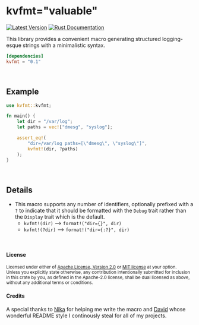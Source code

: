 kvfmt="valuable"
======================

[![Latest Version](https://img.shields.io/crates/v/kvfmt.svg)](https://crates.io/crates/kvfmt)
[![Rust Documentation](https://img.shields.io/badge/api-rustdoc-blue.svg)](https://docs.rs/kvfmt)

This library provides a convenient macro generating structured logging-esque strings with a minimalistic syntax.

```toml
[dependencies]
kvfmt = "0.1"
```

<br>

## Example

```rust
use kvfmt::kvfmt;

fn main() {
    let dir = "/var/log";
    let paths = vec!["dmesg", "syslog"];

    assert_eq!(
        "dir=/var/log paths=[\"dmesg\", \"syslog\"]",
        kvfmt!(dir, ?paths)
    );
}
```

<br>

## Details

- This macro supports any number of identifiers, optionally prefixed with a `?`
  to indicate that it should be formatted with the `Debug` trait rather than
  the `Display` trait which is the default.
  - `kvfmt!(dir)` ⟶ `format!("dir={}", dir)`
  - `kvfmt!(?dir)` ⟶ `format!("dir={:?}", dir)`

<br>

#### License

<sup>
Licensed under either of <a href="LICENSE-APACHE">Apache License, Version
2.0</a> or <a href="LICENSE-MIT">MIT license</a> at your option.
</sup>

<br>

<sub>
Unless you explicitly state otherwise, any contribution intentionally submitted
for inclusion in this crate by you, as defined in the Apache-2.0 license, shall
be dual licensed as above, without any additional terms or conditions.
</sub>

<br>

#### Credits

A special thanks to [Nika](https://github.com/mystor) for helping me write the
macro and [David](https://github.com/dtolnay/) whose wonderful README style I
continously steal for all of my projects.
